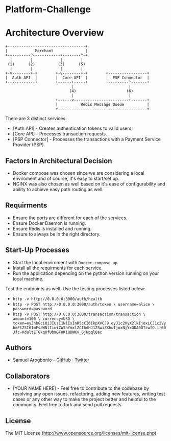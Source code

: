 # Platform-Challenge

# Architecture Overview

```
+----------------------------------+
|            Merchant              |
+-+--------^------------+--------^-+
  |        |            |        |
 (1)      (2)          (3)      (5)
  |        |            |        |
+-v--------+-+        +-v--------+-+        +-----------------+
|  Auth API  |        |  Core API  |        |  PSP Connector  | 
+------------+        +------+-----+        +---------^-------+
                             |                        |
                            (4)                      (6)
                             |                        |
                      +------v------------------------+-------+
                      |          Redis Message Queue          |
                      +---------------------------------------+
```

There are 3 distinct services:

- [Auth API] - Creates authentication tokens to valid users.
- [Core API] - Processes transaction requests.
- [PSP Connector] - Processes the transactions with a Payment Service Provider (PSP).

## Factors In Architectural Decision
- Docker compose was chosen since we are considering a local enviroment and of course, it's easy to start/set up.
- NGINX was also chosen as well based on it's ease of configurability and ability to achieve easy path routing as well.

## Requirments
- Ensure the ports are different for each of the services.
- Ensure Docker Daemon is running.
- Ensure Redis is installed and running.
- Ensure to always be in the right directory.

## Start-Up Processes

- Start the local enviroment with `Docker-compose up`.
- Install all the requirments for each service. 
- Run the application depending on the python version running on your local machine.

Test the endpoints as well. Use the testing processes listed below:
- `http -v http://0.0.0.0:3000/auth/health`
- `http -v POST http://0.0.0.0:3000/auth/token \
  username=alice \
  password=password`
- `http -v POST http://0.0.0.0:3000/transaction/transaction \
  amount=100 \
  currency=USD \
  token=eyJhbGciOiJIUzI1NiIsInR5cCI6IkpXVCJ9.eyJ1c2VyX2lkIjoxLCJ1c2VybmFtZSI6ImFsaWNlIiwiZW5hYmxlZCI6dHJ1ZSwiZXhwIjoxNjYxODA0OTcwfQ.ir60Jfc-KdultETGkqOfUbmGFnKiQDWKv_GjHpqlQac`
  
## Authors
- Samuel Arogbonlo - [GitHub](https://github.com/samuelarogbonlo) · [Twitter](https://twitter.com/samuelarogbonlo)

## Collaborators
- [YOUR NAME HERE] - Feel free to contribute to the codebase by resolving any open issues, refactoring, adding new features, writing test cases or any other way to make the project better and helpful to the community. Feel free to fork and send pull requests.


## License

The MIT License (http://www.opensource.org/licenses/mit-license.php)
